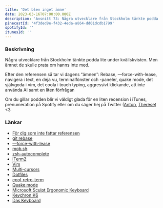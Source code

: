 ```yaml
---
title: 'Det blev inget ämne'
date: 2023-03-16T07:00:00.000Z
description: 'Avsnitt 73: Några utvecklare från Stockholm tänkte podda lite under kvällskvisten. Men ämnet de skulle prata om hanns inte med.'
pinecastId: '4f3ded9e-f432-4eda-a864-dd01dcdb1799'
spotifyId: ''
itunesId: ''
---
```


### Beskrivning

Några utvecklare från Stockholm tänkte podda lite under kvällskvisten. Men ämnet de skulle prata om hanns inte med.

Efter den referensen så tar vi dagens “ämnen”: Rebase, —force-with-lease, navigera i text, en deja vu, terminalfönster och -paneler, quake mode, det självgoda i vim, det coola i touch typing, aggressivt klickande, att inte använda AI samt en liten förfrågan

Om du gillar podden blir vi väldigt glada för en liten recension i iTunes, prenumeration på Spotify eller om du säger hej på Twitter ([Anton](https://twitter.com/Awnton), [Therése](https://twitter.com/tkomstadius)) &lt;3

### Länkar

- [För dig som inte fattar referensen](https://www.det-blev-ingen-cd.com/)
- [git rebase](https://git-scm.com/docs/git-rebase)
- [—force-with-lease](https://git-scm.com/docs/git-push#Documentation/git-push.txt---no-force-with-lease)
- [mob.sh](https://mob.sh/)
- [zsh-autocomplete](https://github.com/marlonrichert/zsh-autocomplete)
- [iTerm2](https://iterm2.com/)
- [Vim](https://www.vim.org/)
- [Multi-cursors](https://code.visualstudio.com/docs/editor/codebasics#_multiple-selections-multicursor)
- [Dotfiles](https://dotfiles.github.io/)
- [cool-retro-term](https://github.com/Swordfish90/cool-retro-term)
- [Quake mode](https://www.karam.io/blog/2018/turning-i-term-in-to-a-quake-style-terminal-on-mac-os/)
- [Microsoft Sculpt Ergonomic Keyboard](https://www.microsoft.com/sv-se/d/microsoft-sculpt-ergonomic-desktop/8xk02kz6k69w?activetab=pivot:%C3%B6versikttab)
- [Keychron K6](https://www.keychron.com/products/keychron-k6-wireless-mechanical-keyboard)
- [Das Keyboard](https://www.daskeyboard.com/daskeyboard-4-ultimate/)